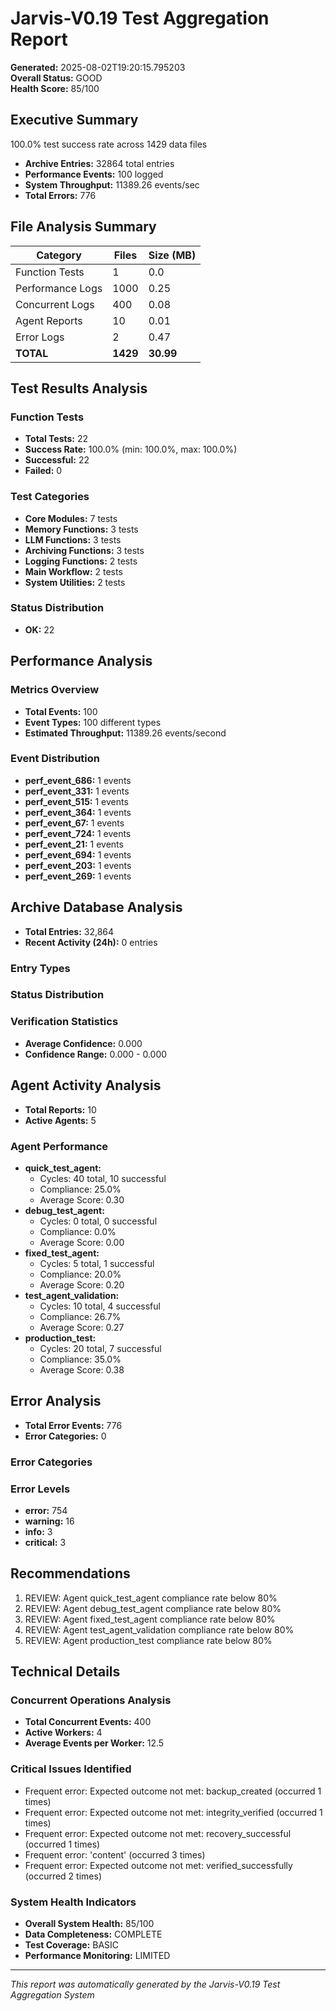 # Jarvis-V0.19 Test Aggregation Report

**Generated:** 2025-08-02T19:20:15.795203  
**Overall Status:** GOOD  
**Health Score:** 85/100

## Executive Summary

100.0% test success rate across 1429 data files
- **Archive Entries:** 32864 total entries
- **Performance Events:** 100 logged
- **System Throughput:** 11389.26 events/sec
- **Total Errors:** 776

## File Analysis Summary

| Category | Files | Size (MB) |
|----------|-------|-----------|
| Function Tests | 1 | 0.0 |
| Performance Logs | 1000 | 0.25 |
| Concurrent Logs | 400 | 0.08 |
| Agent Reports | 10 | 0.01 |
| Error Logs | 2 | 0.47 |
| **TOTAL** | **1429** | **30.99** |

## Test Results Analysis

### Function Tests
- **Total Tests:** 22
- **Success Rate:** 100.0% (min: 100.0%, max: 100.0%)
- **Successful:** 22
- **Failed:** 0

### Test Categories
- **Core Modules:** 7 tests
- **Memory Functions:** 3 tests
- **LLM Functions:** 3 tests
- **Archiving Functions:** 3 tests
- **Logging Functions:** 2 tests
- **Main Workflow:** 2 tests
- **System Utilities:** 2 tests


### Status Distribution
- **OK:** 22


## Performance Analysis

### Metrics Overview
- **Total Events:** 100
- **Event Types:** 100 different types
- **Estimated Throughput:** 11389.26 events/second

### Event Distribution
- **perf_event_686:** 1 events
- **perf_event_331:** 1 events
- **perf_event_515:** 1 events
- **perf_event_364:** 1 events
- **perf_event_67:** 1 events
- **perf_event_724:** 1 events
- **perf_event_21:** 1 events
- **perf_event_694:** 1 events
- **perf_event_203:** 1 events
- **perf_event_269:** 1 events


## Archive Database Analysis

- **Total Entries:** 32,864
- **Recent Activity (24h):** 0 entries

### Entry Types


### Status Distribution


### Verification Statistics
- **Average Confidence:** 0.000
- **Confidence Range:** 0.000 - 0.000


## Agent Activity Analysis

- **Total Reports:** 10
- **Active Agents:** 5

### Agent Performance
- **quick_test_agent:**
  - Cycles: 40 total, 10 successful
  - Compliance: 25.0%
  - Average Score: 0.30
- **debug_test_agent:**
  - Cycles: 0 total, 0 successful
  - Compliance: 0.0%
  - Average Score: 0.00
- **fixed_test_agent:**
  - Cycles: 5 total, 1 successful
  - Compliance: 20.0%
  - Average Score: 0.20
- **test_agent_validation:**
  - Cycles: 10 total, 4 successful
  - Compliance: 26.7%
  - Average Score: 0.27
- **production_test:**
  - Cycles: 20 total, 7 successful
  - Compliance: 35.0%
  - Average Score: 0.38


## Error Analysis

- **Total Error Events:** 776
- **Error Categories:** 0

### Error Categories


### Error Levels
- **error:** 754
- **warning:** 16
- **info:** 3
- **critical:** 3


## Recommendations

1. REVIEW: Agent quick_test_agent compliance rate below 80%
2. REVIEW: Agent debug_test_agent compliance rate below 80%
3. REVIEW: Agent fixed_test_agent compliance rate below 80%
4. REVIEW: Agent test_agent_validation compliance rate below 80%
5. REVIEW: Agent production_test compliance rate below 80%


## Technical Details

### Concurrent Operations Analysis
- **Total Concurrent Events:** 400
- **Active Workers:** 4
- **Average Events per Worker:** 12.5

### Critical Issues Identified
- Frequent error: Expected outcome not met: backup_created (occurred 1 times)
- Frequent error: Expected outcome not met: integrity_verified (occurred 1 times)
- Frequent error: Expected outcome not met: recovery_successful (occurred 1 times)
- Frequent error: 'content' (occurred 3 times)
- Frequent error: Expected outcome not met: verified_successfully (occurred 2 times)


### System Health Indicators
- **Overall System Health:** 85/100
- **Data Completeness:** COMPLETE
- **Test Coverage:** BASIC
- **Performance Monitoring:** LIMITED

---

*This report was automatically generated by the Jarvis-V0.19 Test Aggregation System*

